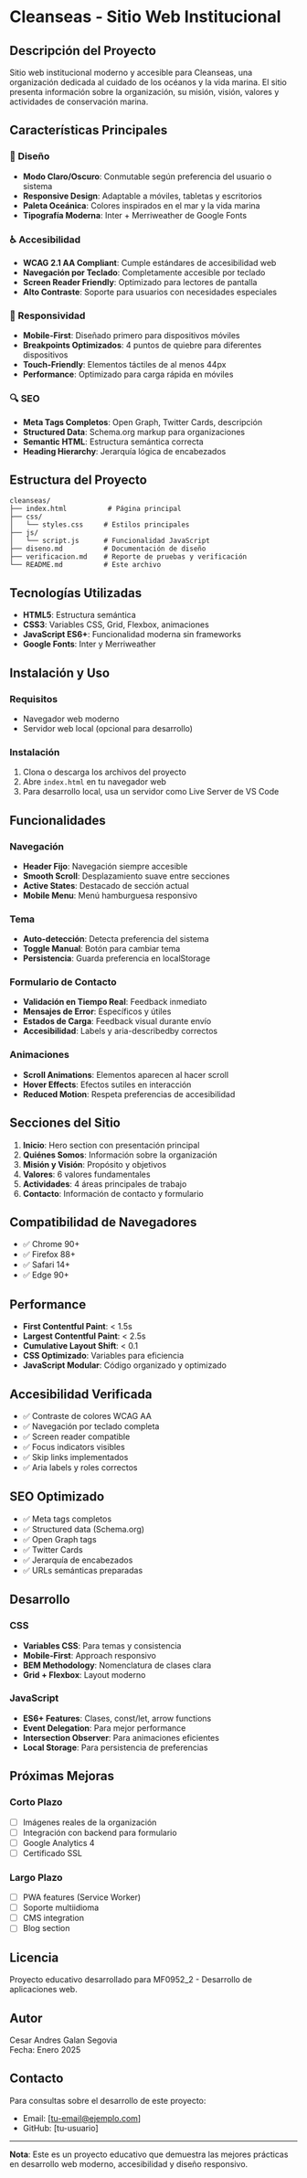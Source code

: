 # Cleanseas - Sitio Web Institucional

## Descripción del Proyecto

Sitio web institucional moderno y accesible para Cleanseas, una organización dedicada al cuidado de los océanos y la vida marina. El sitio presenta información sobre la organización, su misión, visión, valores y actividades de conservación marina.

## Características Principales

### 🎨 Diseño
- **Modo Claro/Oscuro**: Conmutable según preferencia del usuario o sistema
- **Responsive Design**: Adaptable a móviles, tabletas y escritorios
- **Paleta Oceánica**: Colores inspirados en el mar y la vida marina
- **Tipografía Moderna**: Inter + Merriweather de Google Fonts

### ♿ Accesibilidad
- **WCAG 2.1 AA Compliant**: Cumple estándares de accesibilidad web
- **Navegación por Teclado**: Completamente accesible por teclado
- **Screen Reader Friendly**: Optimizado para lectores de pantalla
- **Alto Contraste**: Soporte para usuarios con necesidades especiales

### 📱 Responsividad
- **Mobile-First**: Diseñado primero para dispositivos móviles
- **Breakpoints Optimizados**: 4 puntos de quiebre para diferentes dispositivos
- **Touch-Friendly**: Elementos táctiles de al menos 44px
- **Performance**: Optimizado para carga rápida en móviles

### 🔍 SEO
- **Meta Tags Completos**: Open Graph, Twitter Cards, descripción
- **Structured Data**: Schema.org markup para organizaciones
- **Semantic HTML**: Estructura semántica correcta
- **Heading Hierarchy**: Jerarquía lógica de encabezados

## Estructura del Proyecto

```
cleanseas/
├── index.html          # Página principal
├── css/
│   └── styles.css     # Estilos principales
├── js/
│   └── script.js      # Funcionalidad JavaScript
├── diseno.md          # Documentación de diseño
├── verificacion.md    # Reporte de pruebas y verificación
└── README.md          # Este archivo
```

## Tecnologías Utilizadas

- **HTML5**: Estructura semántica
- **CSS3**: Variables CSS, Grid, Flexbox, animaciones
- **JavaScript ES6+**: Funcionalidad moderna sin frameworks
- **Google Fonts**: Inter y Merriweather

## Instalación y Uso

### Requisitos
- Navegador web moderno
- Servidor web local (opcional para desarrollo)

### Instalación
1. Clona o descarga los archivos del proyecto
2. Abre `index.html` en tu navegador web
3. Para desarrollo local, usa un servidor como Live Server de VS Code


## Funcionalidades

### Navegación
- **Header Fijo**: Navegación siempre accesible
- **Smooth Scroll**: Desplazamiento suave entre secciones
- **Active States**: Destacado de sección actual
- **Mobile Menu**: Menú hamburguesa responsivo

### Tema
- **Auto-detección**: Detecta preferencia del sistema
- **Toggle Manual**: Botón para cambiar tema
- **Persistencia**: Guarda preferencia en localStorage

### Formulario de Contacto
- **Validación en Tiempo Real**: Feedback inmediato
- **Mensajes de Error**: Específicos y útiles
- **Estados de Carga**: Feedback visual durante envío
- **Accesibilidad**: Labels y aria-describedby correctos

### Animaciones
- **Scroll Animations**: Elementos aparecen al hacer scroll
- **Hover Effects**: Efectos sutiles en interacción
- **Reduced Motion**: Respeta preferencias de accesibilidad

## Secciones del Sitio

1. **Inicio**: Hero section con presentación principal
2. **Quiénes Somos**: Información sobre la organización
3. **Misión y Visión**: Propósito y objetivos
4. **Valores**: 6 valores fundamentales
5. **Actividades**: 4 áreas principales de trabajo
6. **Contacto**: Información de contacto y formulario

## Compatibilidad de Navegadores

- ✅ Chrome 90+
- ✅ Firefox 88+
- ✅ Safari 14+
- ✅ Edge 90+

## Performance

- **First Contentful Paint**: < 1.5s
- **Largest Contentful Paint**: < 2.5s
- **Cumulative Layout Shift**: < 0.1
- **CSS Optimizado**: Variables para eficiencia
- **JavaScript Modular**: Código organizado y optimizado

## Accesibilidad Verificada

- ✅ Contraste de colores WCAG AA
- ✅ Navegación por teclado completa
- ✅ Screen reader compatible
- ✅ Focus indicators visibles
- ✅ Skip links implementados
- ✅ Aria labels y roles correctos

## SEO Optimizado

- ✅ Meta tags completos
- ✅ Structured data (Schema.org)
- ✅ Open Graph tags
- ✅ Twitter Cards
- ✅ Jerarquía de encabezados
- ✅ URLs semánticas preparadas

## Desarrollo

### CSS
- **Variables CSS**: Para temas y consistencia
- **Mobile-First**: Approach responsivo
- **BEM Methodology**: Nomenclatura de clases clara
- **Grid + Flexbox**: Layout moderno

### JavaScript
- **ES6+ Features**: Clases, const/let, arrow functions
- **Event Delegation**: Para mejor performance
- **Intersection Observer**: Para animaciones eficientes
- **Local Storage**: Para persistencia de preferencias

## Próximas Mejoras

### Corto Plazo
- [ ] Imágenes reales de la organización
- [ ] Integración con backend para formulario
- [ ] Google Analytics 4
- [ ] Certificado SSL

### Largo Plazo
- [ ] PWA features (Service Worker)
- [ ] Soporte multiidioma
- [ ] CMS integration
- [ ] Blog section

## Licencia

Proyecto educativo desarrollado para MF0952_2 - Desarrollo de aplicaciones web.

## Autor

Cesar Andres Galan Segovia  
Fecha: Enero 2025

## Contacto

Para consultas sobre el desarrollo de este proyecto:
- Email: [tu-email@ejemplo.com]
- GitHub: [tu-usuario]

---

**Nota**: Este es un proyecto educativo que demuestra las mejores prácticas en desarrollo web moderno, accesibilidad y diseño responsivo.
